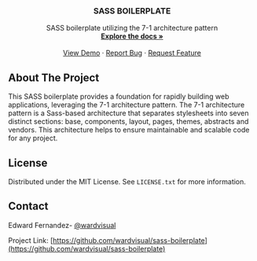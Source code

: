 <div align="center">
  <h3 align="center">SASS BOILERPLATE</h3>

  <p align="center">
    SASS boilerplate utilizing the 7-1 architecture pattern
    <br />
    <a href="https://github.com/wardvisual/sass-boilerplate"><strong>Explore the docs »</strong></a>
    <br />
    <br />
    <a href="https://github.com/wardvisual/sass-boilerplate">View Demo</a>
    ·
    <a href="https://github.com/wardvisual/sass-boilerplate/issues">Report Bug</a>
    ·
    <a href="https://github.com/wardvisual/sass-boilerplate/issues">Request Feature</a>
  </p>
</div>

## About The Project

This SASS boilerplate provides a foundation for rapidly building web applications, leveraging the 7-1 architecture pattern. The 7-1 architecture pattern is a Sass-based architecture that separates stylesheets into seven distinct sections: base, components, layout, pages, themes, abstracts and vendors. This architecture helps to ensure maintainable and scalable code for any project.

## License

Distributed under the MIT License. See `LICENSE.txt` for more information.

## Contact

Edward Fernandez- [@wardvisual](https://twitter.com/wardvisual)

Project Link: [https://github.com/wardvisual/sass-boilerplate](https://github.com/wardvisual/sass-boilerplate)
